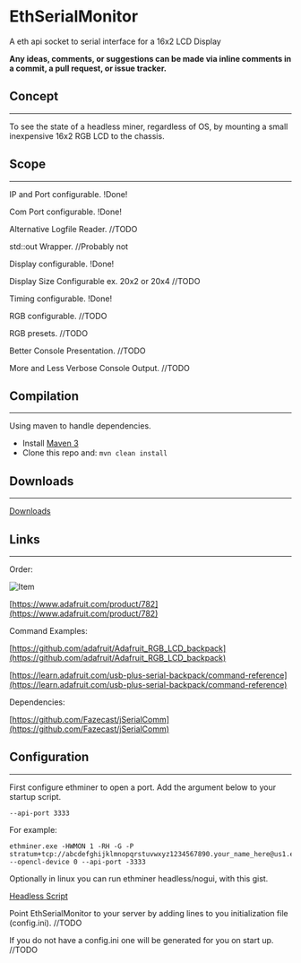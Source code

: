# EthSerialMonitor
A eth api socket to serial interface for a 16x2 LCD Display

**Any ideas, comments, or suggestions can be made via inline comments in a commit, a pull request, or issue tracker.**
## Concept
*****

To see the state of a headless miner, regardless of OS, by mounting a small inexpensive 16x2 RGB LCD to the chassis. 

## Scope
*****

IP and Port configurable. !Done!

Com Port configurable. !Done!

Alternative Logfile Reader. //TODO

std::out Wrapper. //Probably not

Display configurable. !Done!

Display Size Configurable ex. 20x2 or 20x4 //TODO

Timing configurable. !Done!

RGB configurable. //TODO

RGB presets. //TODO

Better Console Presentation. //TODO

More and Less Verbose Console Output. //TODO


## Compilation
*****

Using maven to handle dependencies.

* Install [Maven 3](http://maven.apache.org/download.html)
* Clone this repo and: `mvn clean install`

## Downloads
*****
[Downloads](https://github.com/deathmarine/EthMonitor/releases)

## Links
*****
Order:

![Item](https://cdn-shop.adafruit.com/970x728/782-09.jpg)

[https://www.adafruit.com/product/782](https://www.adafruit.com/product/782)

Command Examples:

[https://github.com/adafruit/Adafruit_RGB_LCD_backpack](https://github.com/adafruit/Adafruit_RGB_LCD_backpack)

[https://learn.adafruit.com/usb-plus-serial-backpack/command-reference](https://learn.adafruit.com/usb-plus-serial-backpack/command-reference)

Dependencies:

[https://github.com/Fazecast/jSerialComm](https://github.com/Fazecast/jSerialComm)

## Configuration
*****
First configure ethminer to open a port. Add the argument below to your startup script.
```
--api-port 3333
```
For example:
```
ethminer.exe -HWMON 1 -RH -G -P stratum+tcp://abcdefghijklmnopqrstuvwxyz1234567890.your_name_here@us1.ethermine.org:4444 --opencl-device 0 --api-port -3333
```
Optionally in linux you can run ethminer headless/nogui, with this gist.

[Headless Script](https://gist.github.com/deathmarine/f29f541318247b9066a00194da08ad2f)


Point EthSerialMonitor to your server by adding lines to you initialization file (config.ini). //TODO

If you do not have a config.ini one will be generated for you on start up. //TODO



